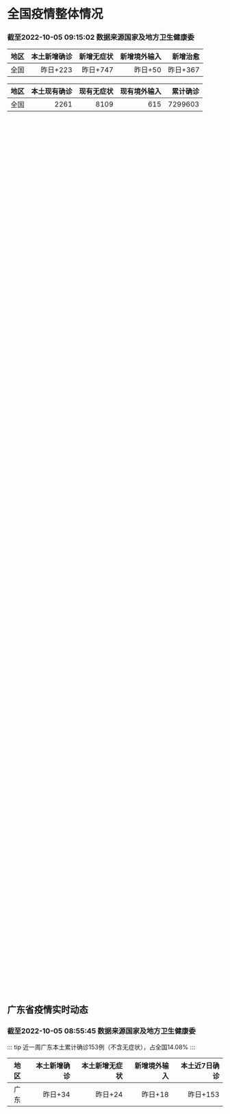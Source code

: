 
# 全国疫情整体情况
### 截至2022-10-05 09:15:02 数据来源国家及地方卫生健康委

|地区|本土新增确诊|新增无症状|新增境外输入|新增治愈|
|:--:|---:|---:|---:|---:|
|全国|昨日+223|昨日+747|昨日+50|昨日+367|

|地区|本土现有确诊|现有无症状|现有境外输入|累计确诊|
|:--:|---:|---:|---:|---:|
|全国|2261|8109|615|7299603|

<div id="chinaDayModify" style="width:100%;height:500px;margin-bottom:10px;"></div>
<div id="chinaAddHistoryData" style="width:100%;height:500px;margin-bottom:10px;"></div>
<div id="chinaNowHistoryData" style="width:100%;height:500px;margin-bottom:10px;"></div>
<div id="chinaTotalHistoryData" style="width:100%;height:500px;margin-bottom:10px;"></div>


## 广东省疫情实时动态
### 截至2022-10-05 08:55:45 数据来源国家及地方卫生健康委

::: tip 近一周广东本土累计确诊153例（不含无症状），占全国14.08%
:::

|地区|本土新增确诊|本土新增无症状|新增境外输入|本土近7日确诊|
|:--:|---:|---:|---:|---:|
|广东|昨日+34|昨日+24|昨日+18|昨日+153|

<div id="guangdongModify" style="width:100%;height:500px;margin-bottom:10px;"></div>
<div id="guangdongTotalHistory" style="width:100%;height:500px;margin-bottom:10px;"></div>
<div id="guangzhouModifyHistory" style="width:100%;height:500px;margin-bottom:10px;"></div>


<script>
import * as echarts from 'echarts'
export default {
  mounted () {
    this.chartChDay = echarts.init(document.getElementById("chinaDayModify"), "dark")
,this.chartChAdd = echarts.init(document.getElementById("chinaAddHistoryData"), "dark")
,this.chartChNow = echarts.init(document.getElementById("chinaNowHistoryData"), "dark")
,this.chartChTotal = echarts.init(document.getElementById("chinaTotalHistoryData"), "dark")
,this.chartGdMod = echarts.init(document.getElementById("guangdongModify"), "dark")
,this.chartGdTotal = echarts.init(document.getElementById("guangdongTotalHistory"), "dark")
,this.chartGzMod = echarts.init(document.getElementById("guangzhouModifyHistory"), "dark")


    const option_gd_mod = {
      title: {
        text: '广东疫情新增趋势（人）'
      },
      tooltip: {
        trigger: 'axis',
        axisPointer: {
          type: 'cross',
          label: {
            backgroundColor: '#6a7985'
          }
        }
      },
      legend: {
        top: 20,
        data: [{name: '本土新增确诊',icon: 'rect'}, {name: '本土新增无症状',icon: 'rect'},{name: '新增境外输入',icon: 'rect'}]
      },
      grid: {
        left: '3%',
        right: '4%',
        bottom: '3%',
        containLabel: true
      },
      toolbox: {
        feature: {
          saveAsImage: {}
        }
      },
      xAxis: {
        type: 'category',
        boundaryGap: false,
        data: ["08.07","08.08","08.09","08.10","08.11","08.12","08.13","08.14","08.15","08.16","08.17","08.18","08.19","08.20","08.21","08.22","08.23","08.24","08.25","08.26","08.27","08.28","08.29","08.30","08.31","09.01","09.02","09.03","09.04","09.05","09.06","09.07","09.08","09.09","09.10","09.11","09.12","09.13","09.14","09.15","09.16","09.17","09.18","09.19","09.20","09.21","09.22","09.23","09.24","09.25","09.26","09.27","09.28","09.29","09.30","10.01","10.02","10.03","10.04",]
      },
      yAxis: {
        type: 'value'
      },
      series: [
        {
          name: '本土新增确诊',
          type: 'line',
          stack: 'Total',
          areaStyle: {},
          emphasis: {
            focus: 'series'
          },
          data: [37,25,39,25,22,12,14,12,9,9,6,6,8,9,9,7,17,4,4,6,13,10,24,25,40,55,65,79,63,43,42,27,36,26,15,17,7,6,5,5,3,2,1,0,3,1,2,5,6,7,12,4,18,16,22,17,19,27,34,]
        },
        {
          name: '本土新增无症状',
          type: 'line',
          stack: 'Total',
          areaStyle: {},
          emphasis: {
            focus: 'series'
          },
          data: [6,13,7,5,14,11,1,4,8,2,2,1,7,9,11,1,5,2,4,2,4,3,12,21,34,41,40,24,26,17,18,12,28,6,10,11,4,3,4,1,1,1,2,1,2,2,4,0,0,5,5,2,5,15,21,10,24,16,24,]
        },
        {
          name: '新增境外输入',
          type: 'line',
          stack: 'Total',
          areaStyle: {},
          emphasis: {
            focus: 'series'
          },
          data: [16,16,20,27,19,13,13,15,3,14,7,9,10,9,17,17,13,16,18,15,19,12,11,10,13,16,17,18,16,16,19,6,16,23,19,21,12,11,8,10,15,7,11,15,12,13,14,15,12,19,14,15,21,15,11,29,11,19,18,]
        }
      ]
    };

    const option_gd_total = {
      title: {
        text: '广东疫情概览（人）'
      },
      tooltip: {
        trigger: 'axis',
        axisPointer: {
          type: 'cross',
          label: {
            backgroundColor: '#6a7985'
          }
        }
      },
      legend: {
        top: 20,
        data: [{name: '累计确诊',icon: 'rect'},{name: '累计治愈',icon: 'rect'}]
      },
      grid: {
        left: '3%',
        right: '4%',
        bottom: '3%',
        containLabel: true
      },
      toolbox: {
        feature: {
          saveAsImage: {}
        }
      },
      xAxis: {
        type: 'category',
        boundaryGap: false,
        data: ["08.07","08.08","08.09","08.10","08.11","08.12","08.13","08.14","08.15","08.16","08.17","08.18","08.19","08.20","08.21","08.22","08.23","08.24","08.25","08.26","08.27","08.28","08.29","08.30","08.31","09.01","09.02","09.03","09.04","09.05","09.06","09.07","09.08","09.09","09.10","09.11","09.12","09.13","09.14","09.15","09.16","09.17","09.18","09.19","09.20","09.21","09.22","09.23","09.24","09.25","09.26","09.27","09.28","09.29","09.30","10.01","10.02","10.03","10.04",]
      },
      yAxis: {
        type: 'value'
      },
      series: [
        {
          name: '累计确诊',
          type: 'line',
          stack: 'Total',
          areaStyle: {},
          emphasis: {
            focus: 'series'
          },
          data: [8328,8371,8430,8482,8523,8548,8575,8602,8614,8637,8650,8665,8683,8701,8727,8751,8781,8801,8822,8844,8879,8898,8933,8968,9021,9092,9174,9271,9350,9413,9474,9507,9559,9608,9642,9680,9699,9716,9729,9744,9762,9771,9783,9798,9813,9827,9843,9863,9881,9905,9931,9950,9991,10022,10055,10101,10131,10177,10229,]
        },
        {
          name: '累计治愈',
          type: 'line',
          stack: 'Total',
          areaStyle: {},
          emphasis: {
            focus: 'series'
          },
          data: [8032,8054,8075,8093,8105,8119,8142,8165,8183,8207,8225,8252,8268,8289,8323,8343,8367,8399,8430,8470,8507,8529,8561,8591,8620,8641,8671,8708,8725,8744,8775,8804,8831,8855,8888,8923,8959,9011,9075,9140,9140,9140,9140,9140,9140,9140,9529,9529,9529,9529,9529,9529,9529,9529,9529,9529,9529,9529,9529,]
        }
      ]
    };

    const option_gz_mod = {
      title: {
        text: '广州疫情新增趋势（人）'
      },
      tooltip: {
        trigger: 'axis',
        axisPointer: {
          type: 'cross',
          label: {
            backgroundColor: '#6a7985'
          }
        }
      },
      legend: {
        top: 20,
        data: [{name: '本土新增确诊',icon: 'rect'},{name: '本土新增无症状',icon: 'rect'}]
      },
      grid: {
        left: '3%',
        right: '4%',
        bottom: '3%',
        containLabel: true
      },
      toolbox: {
        feature: {
          saveAsImage: {}
        }
      },
      xAxis: {
        type: 'category',
        boundaryGap: false,
        data: ["0807","0808","0809","0810","0811","0812","0813","0814","0815","0816","0817","0818","0819","0820","0821","0822","0823","0824","0825","0826","0827","0828","0829","0830","0831","0901","0902","0903","0904","0905","0906","0907","0908","0909","0910","0911","0912","0913","0914","0915","0916","0917","0918","0919","0920","0921","0922","0923","0924","0925","0926","0927","0928","0929","0930","1001","1002","1003","1004",]
      },
      yAxis: {
        type: 'value'
      },
      series: [
        {
          name: '本土新增确诊',
          type: 'line',
          stack: 'Total',
          areaStyle: {},
          emphasis: {
            focus: 'series'
          },
          data: [4,1,2,0,1,0,0,1,1,3,0,2,0,0,2,0,2,0,0,0,1,1,0,5,5,3,7,4,8,5,6,3,2,0,0,0,0,0,0,0,0,1,0,0,0,0,1,4,5,2,2,0,1,1,2,0,5,10,12,]
        },
        {
          name: '本土新增无症状',
          type: 'line',
          stack: 'Total',
          areaStyle: {},
          emphasis: {
            focus: 'series'
          },
          data: [1,0,0,1,0,0,0,0,0,0,1,0,0,0,2,0,0,0,0,0,1,1,0,0,4,2,3,0,1,3,1,1,0,0,0,0,0,0,0,0,1,0,1,0,1,2,4,0,0,0,1,1,0,2,0,0,3,7,5,]
        }
      ]
    };

    const option_ch_day  = {
      series: [
        {
          type: 'treemap',
          data: [
            {
              name: '本土新增确诊昨日+223',
              value: 223,
            },
            {
              name: '新增无症状昨日+747',
              value: 747,
            },
            {
              name: '新增境外输入昨日+50',
              value: 50,
            },
            {
              name: '新增治愈昨日+367',
              value: 367,
            },
          ]
        }
      ]
    };

    const option_ch_add = {
      title: {
        text: '新增疫情整体走势'
      },
      tooltip: {
        trigger: 'axis',
        axisPointer: {
          type: 'cross',
          label: {
            backgroundColor: '#6a7985'
          }
        }
      },
      legend: {
        top: 20,
        data: [{name: '本土确诊',icon: 'rect'}, {name: '无症状感染',icon: 'rect'},{name: '新增境外输入',icon: 'rect'}]
      },
      grid: {
        left: '3%',
        right: '4%',
        bottom: '3%',
        containLabel: true
      },
      toolbox: {
        feature: {
          saveAsImage: {}
        }
      },
      xAxis: {
        type: 'category',
        boundaryGap: false,
        data: ["08.05","08.06","08.07","08.08","08.09","08.10","08.11","08.12","08.13","08.14","08.15","08.16","08.17","08.18","08.19","08.20","08.21","08.22","08.23","08.24","08.25","08.26","08.27","08.28","08.29","08.30","08.31","09.01","09.02","09.03","09.04","09.05","09.06","09.07","09.08","09.09","09.10","09.11","09.12","09.13","09.14","09.15","09.16","09.17","09.18","09.19","09.20","09.21","09.22","09.23","09.24","09.25","09.26","09.27","09.28","09.29","09.30","10.01","10.02","10.03","10.04",]
      },
      yAxis: {
        type: 'value'
      },
      series: [
        {
          name: '本土确诊',
          type: 'line',
          stack: 'Total',
          areaStyle: {},
          emphasis: {
            focus: 'series'
          },
          data: [310,337,324,350,380,614,648,646,623,692,530,566,614,559,578,553,360,308,380,345,262,250,259,301,349,349,307,318,440,314,303,264,323,241,259,239,179,164,188,196,126,102,76,106,92,104,123,114,121,129,159,235,173,119,106,97,106,116,189,250,223,]
        },
        {
          name: '无症状感染',
          type: 'line',
          stack: 'Total',
          areaStyle: {},
          emphasis: {
            focus: 'series'
          },
          data: [275,399,483,478,572,1379,1203,1359,1844,1620,1838,2322,2810,2119,1591,1628,1464,1440,1261,1289,1239,1106,1035,1255,1368,1326,1596,1567,1379,1359,1249,1235,1247,1093,1033,994,959,785,727,762,823,746,505,930,715,525,485,512,627,624,601,597,636,625,526,625,549,432,466,626,747,]
        },
        {
          name: '新增境外输入',
          type: 'line',
          stack: 'Total',
          areaStyle: {},
          emphasis: {
            focus: 'series'
          },
          data: [51,53,56,49,64,86,56,58,61,78,61,71,68,44,61,49,67,74,33,45,50,50,48,51,33,43,61,55,62,70,46,46,57,39,42,51,55,62,54,41,41,59,64,48,55,48,43,51,54,59,58,60,72,75,64,59,66,63,51,57,50,]
        }
      ]
    };

    const option_ch_now = {
      title: {
        text: '现有疫情整体走势'
      },
      tooltip: {
        trigger: 'axis',
        axisPointer: {
          type: 'cross',
          label: {
            backgroundColor: '#6a7985'
          }
        }
      },
      legend: {
        top: 20,
        data: [{name: '本土确诊',icon: 'rect'}, {name: '无症状感染',icon: 'rect'},{name: '新增境外输入',icon: 'rect'}]
      },
      grid: {
        left: '3%',
        right: '4%',
        bottom: '3%',
        containLabel: true
      },
      toolbox: {
        feature: {
          saveAsImage: {}
        }
      },
      xAxis: {
        type: 'category',
        boundaryGap: false,
        data: ["08.05","08.06","08.07","08.08","08.09","08.10","08.11","08.12","08.13","08.14","08.15","08.16","08.17","08.18","08.19","08.20","08.21","08.22","08.23","08.24","08.25","08.26","08.27","08.28","08.29","08.30","08.31","09.01","09.02","09.03","09.04","09.05","09.06","09.07","09.08","09.09","09.10","09.11","09.12","09.13","09.14","09.15","09.16","09.17","09.18","09.19","09.20","09.21","09.22","09.23","09.24","09.25","09.26","09.27","09.28","09.29","09.30","10.01","10.02","10.03","10.04",]
      },
      yAxis: {
        type: 'value'
      },
      series: [
        {
          name: '本土确诊',
          type: 'line',
          stack: 'Total',
          areaStyle: {},
          emphasis: {
            focus: 'series'
          },
          data: [1173,1412,1662,1965,2289,2838,3426,4020,4580,5196,5667,6140,6696,7061,7550,7749,7884,7679,7426,7132,7027,6660,6364,6101,5973,5834,5779,5658,5756,5636,5668,5670,5709,5713,5666,5575,5403,5083,4851,4714,4334,3681,3502,3293,3070,2881,2726,2606,2494,2477,2395,2404,2381,2378,2365,2359,2301,2314,2306,2341,2261,]
        },
        {
          name: '无症状感染',
          type: 'line',
          stack: 'Total',
          areaStyle: {},
          emphasis: {
            focus: 'series'
          },
          data: [599,597,608,596,607,633,636,648,652,677,680,704,716,699,693,700,699,712,660,632,621,597,568,547,510,501,519,530,551,562,559,557,571,548,560,560,567,568,566,563,550,565,586,572,576,577,571,577,564,563,552,558,585,613,632,610,608,631,623,629,615,]
        },
        {
          name: '新增境外输入',
          type: 'line',
          stack: 'Total',
          areaStyle: {},
          emphasis: {
            focus: 'series'
          },
          data: [4591,4396,4413,4468,4763,5571,6374,7355,9003,10303,11867,13876,16430,18156,19300,20038,20791,21414,21435,21470,21752,21618,21301,21326,21729,22052,22906,23471,23260,23287,23491,23860,24163,24009,23400,22660,22555,21919,21298,20832,20206,18729,18148,17756,17213,16241,14762,14010,13518,11627,11277,10573,10414,10373,10105,9829,9770,9618,8814,8449,8109,]
        }
      ]
    };

    const option_ch_total = {
      title: {
        text: '累计疫情整体走势'
      },
      tooltip: {
        trigger: 'axis',
        axisPointer: {
          type: 'cross',
          label: {
            backgroundColor: '#6a7985'
          }
        }
      },
      legend: {
        top: 20,
        data: [{name: '确诊(含港澳台)', con: 'rect'}, {name: '死亡(含港澳台)',icon: 'rect'}]
      },
      grid: {
        left: '3%',
        right: '4%',
        bottom: '3%',
        containLabel: true
      },
      toolbox: {
        feature: {
          saveAsImage: {}
        }
      },
      xAxis: {
        type: 'category',
        boundaryGap: false,
        data: ["08.05","08.06","08.07","08.08","08.09","08.10","08.11","08.12","08.13","08.14","08.15","08.16","08.17","08.18","08.19","08.20","08.21","08.22","08.23","08.24","08.25","08.26","08.27","08.28","08.29","08.30","08.31","09.01","09.02","09.03","09.04","09.05","09.06","09.07","09.08","09.09","09.10","09.11","09.12","09.13","09.14","09.15","09.16","09.17","09.18","09.19","09.20","09.21","09.22","09.23","09.24","09.25","09.26","09.27","09.28","09.29","09.30","10.01","10.02","10.03","10.04",]
      },
      yAxis: {
        type: 'value'
      },
      series: [
        {
          name: '确诊(含港澳台)',
          type: 'line',
          stack: 'Total',
          areaStyle: {},
          emphasis: {
            focus: 'series'
          },
          data: [5287626,5308583,5331691,5348157,5372961,5398259,5422523,5445908,5468619,5491267,5508415,5532984,5559514,5584597,5609324,5633111,5656972,5675269,5703179,5733500,5762559,5790726,5817871,5846327,5868458,5901615,5938060,5974028,6009747,6044288,6080405,6106096,6144277,6187141,6223835,6259551,6296680,6330038,6356783,6404975,6455788,6502479,6545234,6585920,6626392,6655661,6701113,6748819,6792066,6833790,6872895,6912675,6942179,6988610,7037863,7083359,7127469,7171159,7215114,7249310,7299603,]
        },
        {
          name: '死亡(含港澳台)',
          type: 'line',
          stack: 'Total',
          areaStyle: {},
          emphasis: {
            focus: 'series'
          },
          data: [23899,23954,24001,24034,24055,24084,24129,24164,24207,24232,24258,24285,24322,24361,24401,24442,24471,24499,24525,24557,24603,24655,24699,24740,24766,24806,24836,24883,24927,24976,25019,25058,25088,25130,25171,25237,25275,25315,25354,25381,25428,25491,25553,25603,25671,25712,25744,25792,25868,26074,26132,26176,26244,26278,26330,26388,26446,26500,26568,26609,21422,]
        }
      ]
    };

    this.chartGdMod.setOption(option_gd_mod);
    this.chartGdTotal.setOption(option_gd_total);
    this.chartGzMod.setOption(option_gz_mod);
    this.chartChDay.setOption(option_ch_day);
    this.chartChAdd.setOption(option_ch_add);
    this.chartChNow.setOption(option_ch_now);
    this.chartChTotal.setOption(option_ch_total);

    window.onresize = () => {
      this.chartGdMod.resize()
      this.chartGdTotal.resize()
      this.chartGzMod.resize()
      this.chartChDay.resize()
      this.chartChAdd.resize()
      this.chartChNow.resize()
      this.chartChTotal.resize()
    }
  }
}
</script>

## 广东省各地区疫情情况

::: danger 142个中高风险地区
:::

|地区|本土新增确诊|本土新增无症状|本土近7日确诊|中高风险地区|
|:--:|---:|---:|---:|---:|
|广州|+12|+5|+31|0|
|深圳|+11|+10|+92|+128|
|惠州|+3|+3|+9|+8|
|东莞|+2|+4|+2|+4|
|佛山|+2|+1|+4|0|
|江门|+2|0|+6|0|
|韶关|+1|0|+3|+2|
|汕头|+1|0|+1|0|
|珠海|0|+1|0|0|
|肇庆|0|0|+4|0|
|清远|0|0|+1|0|
|湛江|0|0|0|0|
|揭阳|0|0|0|0|
|河源|0|0|0|0|
|阳江|0|0|0|0|
|茂名|0|0|0|0|
|汕尾|0|0|0|0|
|云浮|0|0|0|0|
|潮州|0|0|0|0|
|中山|0|0|0|0|
|梅州|0|0|0|0|


## 广东疫情热点动态

  
### 10-05 09:49
::: tip 10月4日，深圳新增11例确诊病例和10例无症状感染者
10月4日0-24时，深圳新增21例阳性病例，11例诊断为新冠肺炎确诊病例，10例诊断为新冠病毒无症状感染者。其中，在集中隔离观察人员中发现14例，在居家隔离医学观察人员中发现1例，在高风险区筛查中发...

信息来源：南方都市报

[阅读全文](https://h5.baike.qq.com/mobile/landing.html?docid=20221005A01L3V00&isNews=1&adtag=wxjk.yqssc.yqdt)
:::

### 10-05 09:15
::: tip 今起，深圳多个地铁站、公交站点停运！速周知
据@深圳地铁最新消息

根据新冠疫情防控需要

自2022年10月5日起

深圳地铁1/3号线老街站，

2号线湖贝站，3号线晒布站、草埔站

及5号线布心站暂停运营服务

（1/3号线老街站保留站内...

深圳大件事

[阅读全文](https://mp.weixin.qq.com/s?__biz=MzA4NTczOTMzMQ==&mid=2651387182&idx=3&sn=94c819599976a1f4c63f7a73389b6d23&chksm=842f0702b3588e14a3d969bc43b392d9eb48069e8b7c9b82db5462e5669b7c618123d6b2d4d4&mpshare=1&scene=1&srcid=10050nQ81AlED4q0D7xLNajK&sharer_sharetime=1664934062236&sharer_shareid=cf6417681f1ab593d86f6816cedb531b&version=4.0.16.6007&platform=win#rd)
:::

### 10-05 09:15
::: tip 今天0时起实施！罗湖发布通告，涉这些区域
昨晚（4日）23：34

深圳市罗湖区新型冠状病毒肺炎

疫情防控指挥部发布通告

调整相关风险区域

并在东晓街道、黄贝街道部分区域

开展三轮核酸检测...

深圳大件事

[阅读全文](https://mp.weixin.qq.com/s?__biz=MzA4NTczOTMzMQ==&mid=2651387182&idx=2&sn=678295e6dbf2ea41e32a62cccd5a1c12&chksm=842f0702b3588e145e5ee90f04c91a06f12d4f1c442025010a042f96a481b808213ff164ad88&mpshare=1&scene=1&srcid=1005gThQt4tyrrDoCPrepiPS&sharer_sharetime=1664934054319&sharer_shareid=cf6417681f1ab593d86f6816cedb531b&version=4.0.16.6007&platform=win#rd)
:::

### 10-05 09:03
::: tip 深圳10月4日新增本土感染者“11＋10”，详情公布
据深圳卫健委通报，10月4日0-24时，深圳新增21例阳性病例，11例诊断为新冠肺炎确诊病例，10例诊断为新冠病毒无症状感染者。其中，在集中隔离观察人员中发现14例，在居家隔离医学观察人员中发现1例，...

信息来源：界面新闻

[阅读全文](https://h5.baike.qq.com/mobile/landing.html?docid=20221005A018OW00&isNews=1&adtag=wxjk.yqssc.yqdt)
:::

### 10-05 08:59
::: tip 10月4日深圳新增11例确诊病例和10例无症状感染者
10月4日0-24时，深圳新增21例阳性病例，11例诊断为新冠肺炎确诊病例，10例诊断为新冠病毒无症状感染者。其中，在集中隔离观察人员中发现14例，在居家隔离医学观察人员中发现1例，在高风险区筛查中发...

信息来源：环球网

[阅读全文](https://h5.baike.qq.com/mobile/landing.html?docid=20221005A017RG00&isNews=1&adtag=wxjk.yqssc.yqdt)
:::

### 10-05 08:52
::: tip 广东昨日新增本土确诊病例34例 本土无症状感染者24例
10月4日0—24时，广东省新增本土确诊病例28例（广州8例，深圳11例，汕头1例，佛山2例，韶关1例，惠州3例，江门2例）；新增本土无症状感染者24例（广州5例，深圳10例，珠海1例，佛山1例，惠州...

信息来源：成都商报红星新闻

[阅读全文](https://h5.baike.qq.com/mobile/landing.html?docid=20221005A016K100&isNews=1&adtag=wxjk.yqssc.yqdt)
:::

### 10-05 08:43
::: tip 10月4日广东新增本土确诊病例28例和本土无症状感染者24例
10月4日0-24时，全省新增本土确诊病例28例（广州8例，深圳11例，汕头1例，佛山2例，韶关1例，惠州3例，江门2例）；新增本土无症状感染者24例（广州5例，深圳10例，珠海1例，佛山1例，惠州3...

信息来源：南方都市报

[阅读全文](https://h5.baike.qq.com/mobile/landing.html?docid=20221005A014RH00&isNews=1&adtag=wxjk.yqssc.yqdt)
:::

### 10-05 06:22
::: tip 广东惠州市惠城区新增4例阳性感染者
【广东惠州市惠城区新增4例阳性感染者】财联社10月5日电，广东惠州市惠城区10月4日12—18时在高风险区人群核酸筛查中发现4例新冠肺炎阳性个案，是本起疫情的第5、6、7、8例阳性个案。...

信息来源：财联社

[阅读全文](https://h5.baike.qq.com/mobile/landing.html?docid=20221005A00HJK00&isNews=1&adtag=wxjk.yqssc.yqdt)
:::

### 10-05 08:42
::: tip 2022年10月5日广东省新冠肺炎疫情情况
                                                        　　10月4日0-24时，全省新增本土确诊病例28例（广州8例，深圳11例，汕头1例，佛...

信息来源：广东省卫生健康委员会

[阅读全文](https://h5.baike.qq.com/mobile/landing.html?docid=WJW20221005HFK5OQA1&isNews=1&adtag=wxjk.yqssc.yqdt)
:::

### 10-04 23:25
::: tip 提醒！到过深圳福田、罗湖、龙华、龙岗这些地方请报备！
亲爱的居民朋友：



近日，辖区内发现核酸检测异常人员，为迅速控制疫情，阻断疫情传播扩散，尽可能减少对居民朋友健康和生活的影响，请10月1日-10月3日曾到访过以下场所的居民进行申报：



深圳平...

深圳卫健委

[阅读全文](https://mp.weixin.qq.com/s?__biz=MzIxNDA0MTExMg==&mid=2652198226&idx=1&sn=c8cef2cfe96ec11d7690554c2d79d57b&chksm=8c4c6225bb3beb33c4920a2d4e7ee1683372bfe543359af13f47f802f8c0aecde368f92c3dd5&mpshare=1&scene=1&srcid=1005sWQgteo0bVFP6pW2vWy2&sharer_sharetime=1664929418115&sharer_shareid=cf6417681f1ab593d86f6816cedb531b&version=4.0.16.6007&platform=win#rd)
:::

